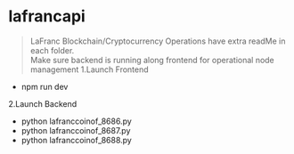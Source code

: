 # lafrancapi
>LaFranc Blockchain/Cryptocurrency Operations have extra readMe in each folder.  
> Make sure backend is running along frontend for operational node management 
1.Launch Frontend
- npm run dev 


2.Launch Backend  
- python lafranccoinof_8686.py
- python lafranccoinof_8687.py
- python lafranccoinof_8688.py




